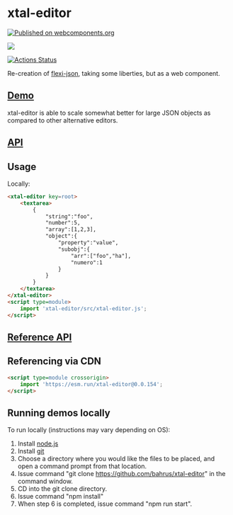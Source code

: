 # xtal-editor

[![Published on webcomponents.org](https://img.shields.io/badge/webcomponents.org-published-blue.svg)](https://www.webcomponents.org/element/bahrus/xtal-editor)

<a href="https://nodei.co/npm/xtal-editor/"><img src="https://nodei.co/npm/xtal-editor.png"></a>


[![Actions Status](https://github.com/bahrus/xtal-editor/workflows/CI/badge.svg)](https://github.com/bahrus/xtal-editor/actions?query=workflow%3ACI)

Re-creation of [flexi-json](http://www.daviddurman.com/flexi-json-editor/jsoneditor.html), taking some liberties, but as a web component.


## [Demo](https://codepen.io/bahrus/pen/gOojgoP)

xtal-editor is able to scale somewhat better for large JSON objects as compared to other alternative editors.

## [API](https://cf-sw.bahrus.workers.dev/?href=https%3A%2F%2Fcdn.jsdelivr.net%2Fnpm%2Fxtal-editor%400.0.159%2Fcustom-elements.json&stylesheet=https%3A%2F%2Fcdn.jsdelivr.net%2Fnpm%2Fwc-info%2Fsimple-ce-style.css&embedded=false&tags=&ts=0.0.159&tocXSLT=https%3A%2F%2Fcdn.jsdelivr.net%2Fnpm%2Fwc-info%2Ftoc.xsl)

## Usage

Locally:

```html
<xtal-editor key=root>
    <textarea>
        {
            "string":"foo",
            "number":5,
            "array":[1,2,3],
            "object":{
                "property":"value",
                "subobj":{
                    "arr":["foo","ha"],
                    "numero":1
                }
            }
        }
    </textarea>
</xtal-editor>
<script type=module>
    import 'xtal-editor/src/xtal-editor.js';
</script>
```

## [Reference API](https://bahrus.github.io/wc-info/cdn-base.html?npmPackage=xtal-editor@0.0.46)

## Referencing via CDN

```html
<script type=module crossorigin>
    import 'https://esm.run/xtal-editor@0.0.154';
</script>
```


## Running demos locally

To run locally (instructions may vary depending on OS):

1.  Install [node.js](https://nodejs.org/)
2.  Install [git](https://git-scm.com/book/en/v2/Getting-Started-Installing-Git)
3.  Choose a directory where you would like the files to be placed, and open a command prompt from that location.
4.  Issue command "git clone https://github.com/bahrus/xtal-editor" in the command window.
5.  CD into the git clone directory.
6.  Issue command "npm install"
7.  When step 6 is completed, issue command "npm run start".




